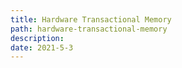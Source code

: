 ```yaml
---
title: Hardware Transactional Memory
path: hardware-transactional-memory
description: 
date: 2021-5-3
---
```

